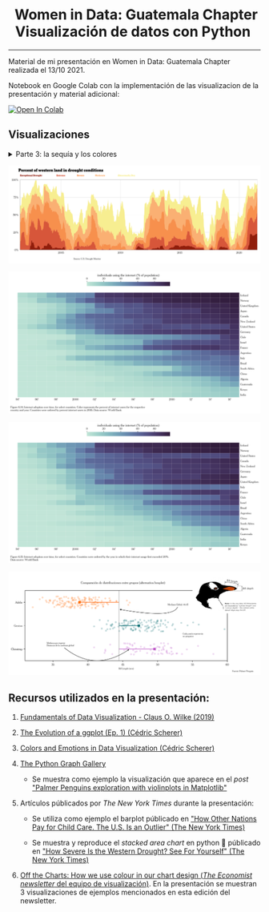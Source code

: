 <h1 align="center">
  &nbsp;Women in Data: Guatemala Chapter<br> Visualización de datos con Python&nbsp;
</h1>

----

Material de mi presentación en Women in Data: Guatemala Chapter realizada el 13/10 2021.

Notebook en Google Colab con la implementación de las visualizacion de la 
presentación y material adicional:

<a href="https://colab.research.google.com/drive/1o43FTdcj_nKdSJkU_qFshutIYTCi1JwD?usp=sharing">
  <img src="https://colab.research.google.com/assets/colab-badge.svg" alt="Open In Colab"/>
</a>

## Visualizaciones

<details>
  <summary> Parte 3: la sequía y los colores</summary>
  <img src="img/us_drought_replica_NYT.png" alt="Reproducción visualización del NYT" class="inline"/>

</details>

![](img/us_drought_replica_NYT.png)


![](img/internet_adoption_heatmap_2016.png)


![](img/internet_adoption_heatmap_early.png)


![](img/palmer_penguin_alternativa_boxplot-5.png)

## Recursos utilizados en la presentación:

1. [Fundamentals of Data Visualization - Claus O. Wilke (2019)](https://clauswilke.com/dataviz/)

2. [The Evolution of a ggplot (Ep. 1) (Cédric Scherer)](https://www.cedricscherer.com/2019/05/17/the-evolution-of-a-ggplot-ep.-1/)

3. [Colors and Emotions in Data Visualization (Cédric Scherer)](https://www.cedricscherer.com/2021/06/08/colors-and-emotions-in-data-visualization/)

4. [The Python Graph Gallery](https://www.python-graph-gallery.com)

   - Se muestra como ejemplo la visualización que aparece en el *post* ["Palmer Penguins exploration with violinplots in Matplotlib"](https://www.python-graph-gallery.com/web-ggbetweenstats-with-matplotlib)

5. Artículos públicados por *The New York Times* durante la presentación:

   - Se utiliza como ejemplo el barplot públicado en ["How Other Nations Pay for Child Care. The U.S. Is an Outlier" (The New York Times)](https://www.nytimes.com/2021/10/06/upshot/child-care-biden.html?smtyp=cur&smid=tw-nytimes)

   - Se muestra y reproduce el *stacked area chart* en python 🐍  públicado en ["How Severe Is the Western Drought? See For Yourself" (The New York Times)](https://www.nytimes.com/interactive/2021/06/11/climate/california-western-drought-map.html)

6. [Off the Charts: How we use colour in our chart design (*The Economist newsletter* del equipo de visualización)](https://view.e.economist.com/?qs=e2eb491699083554e6e0165e2847c6ebb1f8701f81f48a77a213f54bb25691d58948226f18f5041b191897ec7e98e6462192c63afffc8fcb27220927072403ebf4a1d8b65776755bcddddcf91218183a). En la presentación se muestran 3 visualizaciones de ejemplos mencionados en esta edición del newsletter.

